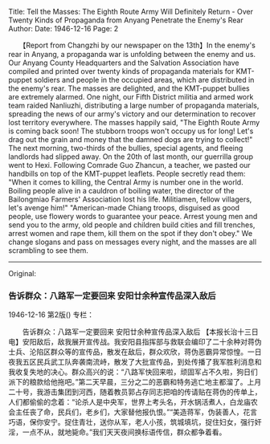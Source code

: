 Title: Tell the Masses: The Eighth Route Army Will Definitely Return - Over Twenty Kinds of Propaganda from Anyang Penetrate the Enemy's Rear
Author:
Date: 1946-12-16
Page: 2

　　【Report from Changzhi by our newspaper on the 13th】In the enemy's rear in Anyang, a propaganda war is unfolding between the enemy and us. Our Anyang County Headquarters and the Salvation Association have compiled and printed over twenty kinds of propaganda materials for KMT-puppet soldiers and people in the occupied areas, which are distributed in the enemy's rear. The masses are delighted, and the KMT-puppet bullies are extremely alarmed. One night, our Fifth District militia and armed work team raided Nanliuzhi, distributing a large number of propaganda materials, spreading the news of our army's victory and our determination to recover lost territory everywhere. The masses happily said, "The Eighth Route Army is coming back soon! The stubborn troops won't occupy us for long! Let's drag out the grain and money that the damned dogs are trying to collect!" The next morning, two-thirds of the bullies, special agents, and fleeing landlords had slipped away. On the 20th of last month, our guerrilla group went to Hexi. Following Comrade Guo Zhancun, a teacher, we pasted our handbills on top of the KMT-puppet leaflets. People secretly read them: "When it comes to killing, the Central Army is number one in the world. Boiling people alive in a cauldron of boiling water, the director of the Bailongmiao Farmers' Association lost his life. Militiamen, fellow villagers, let's avenge him!" "American-made Chiang troops, disguised as good people, use flowery words to guarantee your peace. Arrest young men and send you to the army, old people and children build cities and fill trenches, arrest women and rape them, kill them on the spot if they don't obey." We change slogans and pass on messages every night, and the masses are all scrambling to see them.



<hr /> 

Original: 


### 告诉群众：八路军一定要回来  安阳廿余种宣传品深入敌后

1946-12-16
第2版()
专栏：

　　告诉群众：八路军一定要回来  安阳廿余种宣传品深入敌后
    【本报长治十三日电】安阳敌后，敌我展开宣传战。我安阳县指挥部与救联会编印了二十余种对蒋伪士兵、沦陷区群众等的宣传品，散发在敌后，群众欢欣，蒋伪恶霸异常惊惶。一日夜我五区民兵武工队奔袭南流峙，散发了大批宣传品，到处传播了我军胜利消息和我收复失地的决心。群众高兴的说：“八路军快回来啦，顽固军占不久啦，狗日们派下的粮款给他拖吧。”第二天早晨，三分之二的恶霸和特务逃亡地主都溜了。上月二十号，我游击集团到河西，随着教员郭占存同志把咱的传请贴在蒋伪的传单上，人们都偷偷的念着：“论杀人是中央军，世界上考头名，开水锅活煮人，白龙庙农会主任丧了命，民兵们，老乡们，大家替他报仇恨。”“美造蒋军，伪装善人，花言巧语，保你安宁。捉住青壮，送你从军，老人小孩，筑城填坑，捉住妇女，强行奸淫，一点不从，就地毙命。”我们天天夜间换标语传信，群众都争着看。
